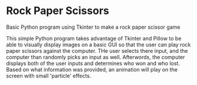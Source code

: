 # Rock Paper Scissors
Basic Python program using Tkinter to make a rock paper scissor game

This simple Python program takes advantage of Tkinter and Pillow to be able to visually display images on a basic GUI so that the user can play rock paper scissors against the computer. THe user selects there input, and the computer than randomly picks an input as well. Afterwords, the computer displays both of the user inputs and determines who won and who lost. Based on what information was provided, an animation will play on the screen with small 'particle' effects.
